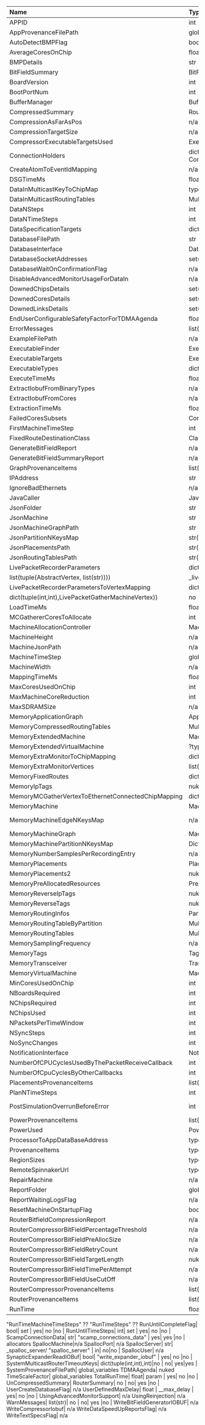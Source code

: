 Name| Type| ASB| Input | Output | Injected | Comment |
:---|:----|:---|:------|:-------|:---------|:--------|
APPID | int | _app_id | yes | no | no |
AppProvenanceFilePath |globals_variables
AutoDetectBMPFlag| bool | "auto_detect_bmp" / False if virtual| yes | yes | no |  allocators
AverageCoresOnChip| float| no | no| yes |no | FindApplicationChipsUsed untested
BMPDetails | str| "bmp_names" / None if virtual | yes| yes | no |   allocators
BitFieldSummary | BitFieldSummary| no | no| yes | no | BitFieldCompressorReport tested
BoardVersion | int | "version" | yes | yes | no |  allocators
BootPortNum| int| "boot_connection_port_num" | yes| yes |no |  allocators
BufferManager| BufferManager| _buffer_manager | yes| yes |no |
CompressedSummary| RouterSummary| no | no| yes |no|CompressedRouterSummaryReport triggered via cfg
CompressionAsFarAsPos| n/a
CompressionTargetSize| n/a
CompressorExecutableTargetsUsed| ExecutableTargets| no | no| yes |no | 3 algorithms
ConnectionHolders|  dict(tuple(ProjectionApplicationEdge, SynapseInformation), ConnectionHolder| no | 1| 1 |no | 
CreateAtomToEventIdMapping| n/a
DSGTimeMs| float| _dsg_time | 1| 1 |no | FinaliseTimingData?
DataInMulticastKeyToChipMap| typdict(tuple(int,int),int)| no | no| out |yes | 
DataInMulticastRoutingTables| MulticastRoutingTables| no | no| yes |yes |
DataNSteps | int | _max_run_time_steps | no| out |yes | same as  DataNTimeSteps
DataNTimeSteps| int| _max_run_time_steps | yes| out |yes | 
DataSpecificationTargets| dict(tuple(int,int,int),str) | no | yes| yes |no | 
DatabaseFilePath| str| passed | 1| 1 |no | 
DatabaseInterface| DatabaseInterface| no | no| 1 |no | used for external device interaction including visulisers
DatabaseSocketAddresses|set(SocketAddress)| _database_socket_addresses | in| no |no |
DatabaseWaitOnConfirmationFlag| n/a
DisableAdvancedMonitorUsageForDataIn|n/a
DownedChipsDetails| set(IgnoreChip)| parsed "down_chips"| yes|no|no | 
DownedCoresDetails| set(IgnoreCore)| parsed "down_cores" | yes| no |no | 
DownedLinksDetails| set(IgnoreLink| parsed "down_links"| yes| no |no|  
EndUserConfigurableSafetyFactorForTDMAAgenda| float| no | yes| no |no | https://github.com/SpiNNakerManchester/SpiNNFrontEndCommon/issues/788
ErrorMessages|list(str)| no | no| yes |no |
ExampleFilePath| n/a| n/a | n/a| n/a |n/a | Tests!
ExecutableFinder| ExecutableFinder| _executable_finder  | yes| no |no|
ExecutableTargets| ExecutableTargets| passed | yes| yes |no | 
ExecutableTypes| dict(ExecutableType,CoreSubsets or None)| to _executable_types | yes| yes |no | 
ExecuteTimeMs| float| no | 1| 1 |no | FinaliseTimingData?
ExtractIobufFromBinaryTypes| n/a
ExtractIobufFromCores| n/a
ExtractionTimeMs|float| no| 1| 1 |no | FinaliseTimingData?
FailedCoresSubsets| CoreSubsets| WEIRD | yes| no |no | https://github.com/SpiNNakerManchester/SpiNNFrontEndCommon/issues/784
FirstMachineTimeStep| int| _current_run_timesteps | yes| no |yes | Same as RunUntilTimeSteps?
FixedRouteDestinationClass| Class type| DataSpeedUpPacketGatherMachineVertex | 1| no |no | should this even be a param?
GenerateBitFieldReport| n/a
GenerateBitFieldSummaryReport| n/a
GraphProvenanceItems| list(ProvenanceDataItem)| used | no| yes |no |
IPAddress| str| _hostname | yes| yes |no |  allocators
IgnoreBadEthernets| n/a
JavaCaller|  JavaCaller|  JavaCaller(..) | yes| no |no |
JsonFolder| str (path)| _json_folder | yes| no |no |
JsonMachine| str (json)| no | no| yes |no | 
JsonMachineGraphPath| str (path)| no | no| yes |no |
JsonPartitionNKeysMap|str(path)| no | no| yes |no |
JsonPlacementsPath| str(path)| no | no| yes |no |
JsonRoutingTablesPath| str(path)|no| no| yes |no |
LivePacketRecorderParameters|  dict(LivePacketGatherParameters,
            list(tuple(AbstractVertex, list(str))))| _live_packet_recorder_params | yes| not |no |
LivePacketRecorderParametersToVertexMapping| dict(LivePacketGatherParameters,
            dict(tuple(int,int),LivePacketGatherMachineVertex))| no | 1| 1 |no |
LoadTimeMs|float| no | 1| 1 |no | FinaliseTimingData?
MCGathererCoresToAllocate| int| no | yes(optional)| no |no | Never set!
MachineAllocationController| MachineAllocationController| to _machine_allocation_controller  | yes| yes |no |  allocators
MachineHeight| n/a
MachineJsonPath| n/a
MachineTimeStep| global_variables
MachineWidth| n/a
MappingTimeMs| float| passed | 1| 1 |No | FinaliseTimingData?
MaxCoresUsedOnChip| int| no | no| yes |no | FindApplicationChipsUsed untested
MaxMachineCoreReduction| int| "max_machine_core_reduction" | yes| no |no | Better to use Machine.set_max_cores_per_chip
MaxSDRAMSize| n/a
MemoryApplicationGraph| ApplicationGraph| _application_graph | yes| no |yes | 
MemoryCompressedRoutingTables| MulticastRoutingTables| no | yes| yes |no | 
MemoryExtendedMachine| Machine (with virtual chips)| no | yes| yes |yes |
MemoryExtendedVirtualMachine| ?type| no | no| yes |no | VirtualMallocBasedChipIDAllocator DEAD?
MemoryExtraMonitorToChipMapping| dict(tuple(int,int),ExtraMonitorSupportMachineVertex)| param for _locate_receivers_from_projections | yes| yes |no |
MemoryExtraMonitorVertices| list(ExtraMonitorSupportMachineVertex)| used by methods| yes |yes |no | use MemoryExtraMonitorToChipMapping.items()?
MemoryFixedRoutes| dict(tuple(int,int),FixedRouteEntry| to _fixed_routes | yes| yes |no | Nuke asb.fixed_route?
MemoryIpTags| nuked
MemoryMCGatherVertexToEthernetConnectedChipMapping| dict(tuple(int,int),DataSpeedUpPacketGatherMachineVertex)| used in methods | yes| yest |no |
MemoryMachine| MachineGraph| to .machine |yes|yes|yes|
MemoryMachineEdgeNKeysMap| n/a| no| -| no |no | nuked CompressibleMallocBasedRoutingInfoAllocator / nuked DestinationBasedRoutingInfoAllocator
MemoryMachineGraph| MachineGraph| _machine_graph | yes| yes |yes |
MemoryMachinePartitionNKeysMap| DictBasedMachinePartitionNKeysMap| no | yes| yes |yes |
MemoryNumberSamplesPerRecordingEntry| n/a
MemoryPlacements| Placements| to _placements | yes|yes|yes |
MemoryPlacements2| nuked
MemoryPreAllocatedResources| PreAllocatedResourceContainer| PreAllocatedResourceContainer() | yes| yes |no |
MemoryReverseIpTags| nuked
MemoryReverseTags| nuked
MemoryRoutingInfos| PartitionRoutingInfo| no | yes| yes |yes |
MemoryRoutingTableByPartition| MulticastRoutingTableByPartition| no | in| out |no |
MemoryRoutingTables| MulticastRoutingTables| to _router_tables | yes | yes |je |
MemorySamplingFrequency| n/a
MemoryTags|Tags| to _tags | in| out |yes |
MemoryTransceiver| Transceiver| to _txrx | yes| yes |no |
MemoryVirtualMachine| Machine| asb | yes| yes |no |
MinCoresUsedOnChip| int| no | no| 1 |no | FindApplicationChipsUsed untested
NBoardsRequired| int| _n_boards_required | yes| no |no |
NChipsRequired| int| _n_chips_required | yes| yes |no |
NChipsUsed| int| no | no| 1 |no |  FindApplicationChipsUsed untested
NPacketsPerTimeWindow| int| no | yes| no |no | https://github.com/SpiNNakerManchester/SpiNNFrontEndCommon/issues/788
NSyncSteps| int| __timesteps(sync_time)| yes| no |no |
NoSyncChanges| int| _no_sync_changes | yes| yes |no |
NotificationInterface| NotificationProtocol| check to close | yes| yes |no |
NumberOfCPUCyclesUsedByThePacketReceiveCallback| int| no | yes| no |no | https://github.com/SpiNNakerManchester/SpiNNFrontEndCommon/issues/788
NumberOfCpuCyclesByOtherCallbacks| int| no | yes| no |no |https://github.com/SpiNNakerManchester/SpiNNFrontEndCommon/issues/788
PlacementsProvenanceItems| list(ProvenanceDataItem)| used | yes| yes |no |
PlanNTimeSteps| int| yes | yes| no |no |
PostSimulationOverrunBeforeError| int| conditional set from "post_simulation_overrun_before_error" | yes| no |no |
PowerProvenanceItems| list(ProvenanceDataItem)| used | no| yes |no |
PowerUsed| PowerUsed| checked | yes| yes |no |
ProcessorToAppDataBaseAddress| type| asb | in| out |je |
ProvenanceItems| type| asb | in| out |je |
RegionSizes| type| asb | in| out |je |
RemoteSpinnakerUrl| type| _remote_spinnaker_url/"remote_spinnaker_url" | yes| no |je |
RepairMachine| n/a
ReportFolder| global_variables
ReportWaitingLogsFlag| n/a
ResetMachineOnStartupFlag| bool| "reset_machine_on_startup" | yes| yes |no |  allocators
RouterBitfieldCompressionReport| n/a
RouterCompressorBitFieldPercentageThreshold| n/a
RouterCompressorBitFieldPreAllocSize| n/a
RouterCompressorBitFieldRetryCount| n/a
RouterCompressorBitFieldTargetLength| nuked
RouterCompressorBitFieldTimePerAttempt| n/a
RouterCompressorBitFieldUseCutOff| n/a 
RouterCompressorProvenanceItems| list(ProvenanceDataItem)| no | yes| yes |no |
RouterProvenanceItems| list(ProvenanceDataItem)| used | yes| yes |no |
RunTime| float| param | yes| no |no |
"RunTimeMachineTimeSteps" ??
"RunTimeSteps" ??
RunUntilCompleteFlag| bool| set | yes| no |no |
RunUntilTimeSteps| int| set | yes| no |no |
ScampConnectionData| str| "scamp_connections_data" | yes| yes |no |  allocators
SpallocMachine|n/a
SpallocPort| n/a
SpallocServer| str| _spalloc_server/ "spalloc_server" | in| no|no |
SpallocUser| n/a
SynapticExpanderReadIOBuf| bool| "write_expander_iobuf" | yes| no |no |
SystemMulticastRouterTimeoutKeys| dict(tuple(int,int),int)|no | no| yes|yes |
SystemProvenanceFilePath| global_variables
TDMAAgenda| nuked
TimeScaleFactor| global_variables
TotalRunTime| float| param | yes| no |no |
UnCompressedSummary| RouterSummary| no | no| yes |no |
UserCreateDatabaseFlag| n/a
UserDefinedMaxDelay| float | __max_delay | yes| no |no |
UsingAdvancedMonitorSupport| n/a
UsingReinjection| n/a
WarnMessages| list(str)| no | no| yes |no |
WriteBitFieldGeneratorIOBUF| n/a
WriteCompressorIobuf| n/a
WriteDataSpeedUpReportsFlag| n/a
WriteTextSpecsFlag| n/a

